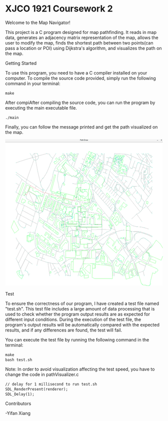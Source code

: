 # XJCO 1921 Coursework 2

Welcome to the Map Navigator!

This project is a C program designed for map pathfinding. It reads in map data, generates an adjacency matrix representation of the map, allows the user to modify the map, finds the shortest path between two points(can pass a location or POI) using Dijkstra's algorithm, and visualizes the path on the map.

Getting Started

To use this program, you need to have a C compiler installed on your computer. To compile the source code provided, simply run the following command in your terminal:

    make

After compiAfter compiling the source code, you can run the program by executing the main executable file.

    ./main

Finally, you can follow the message printed and get the path visualized on the map.

![visualization path graph](./images/visualization.png)

Test

To ensure the correctness of our program, I have created a test file named "test.sh". This test file includes a large amount of data processing that is used to check whether the program output results are as expected for different input conditions. During the execution of the test file, the program's output results will be automatically compared with the expected results, and if any differences are found, the test will fail.

You can execute the test file by running the following command in the terminal:

    make
    bash test.sh

Note: In order to avoid visualization affecting the test speed, you have to change the code in pathVisualizer.c

    // delay for 1 millisecond to run test.sh
    SDL_RenderPresent(renderer);
    SDL_Delay(1);

Contributors

-Yifan Xiang
